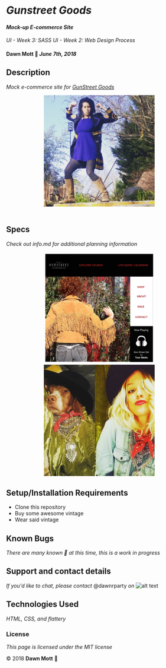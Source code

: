 <!-- Twitter icon from https://github.com/carlsednaoui/gitsocial -->
[1.1]: http://i.imgur.com/tXSoThF.png (twitter icon with padding)

# _Gunstreet Goods_

#### _Mock-up E-commerce Site_
_UI - Week 3: SASS_
_UI - Week 2: Web Design Process_

#### **Dawn Mott** :sunrise_over_mountains: _June 7th, 2018_

## Description

_Mock e-commerce site for [GunStreet Goods](https://www.facebook.com/Gunstreet-Goods-967820216586146/)_
<div style="text-align:center"><img src="./img/dawn-gg.jpg" alt="me, dawn, in GunStreet tunic" width="300"></div>

<br>

## Specs
_Check out info.md for additional planning information_
<div style="text-align:center"><img src="./img/gunstreet-mainpage.png" alt="me, dawn, in GunStreet tunic" width="300"> <img src="./img/whoworeitbest.jpg" alt="who wore it best, madden the dog or Keri the business owner" width="300"></div>

## Setup/Installation Requirements
* Clone this repository
* Buy some awesome vintage
* Wear said vintage


## Known Bugs

_There are many known :bug: at this time, this is a work in progress_

## Support and contact details

_If you'd like to chat, please contact_ @dawnrparty _on_ ![alt text][1.1]

## Technologies Used

_HTML, CSS, and flattery_

### License

*This page is licensed under the MIT license*

&copy; 2018 **Dawn Mott** :sunrise_over_mountains:
